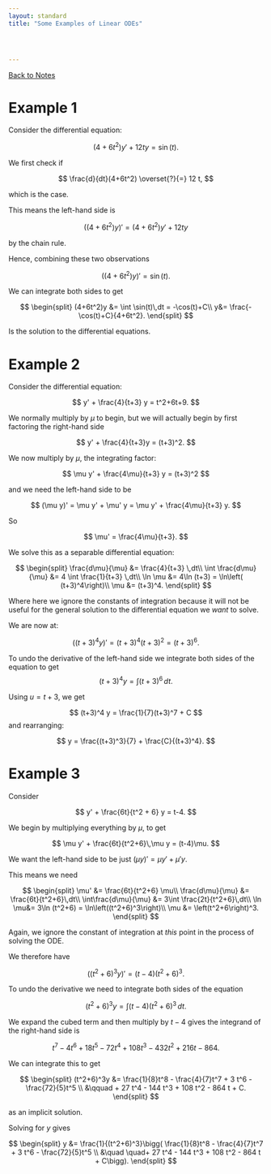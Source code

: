 ```yaml
---
layout: standard
title: "Some Examples of Linear ODEs"




---
```


[Back to Notes](/../index.md)

# Example 1

Consider the differential equation:


$$
(4+6t^2) y' + 12 t y = \sin(t).
$$


We first check if


$$
\frac{d}{dt}(4+6t^2)  \overset{?}{=} 12 t,
$$


which is the case. 



This means the left-hand side is


$$
\left( (4+6t^2) y\right)' = (4+6t^2)y' + 12ty
$$


by the chain rule. 



Hence, combining these two observations


$$
\left( (4+6t^2)y\right)' = \sin(t).
$$


We can integrate both sides to get


$$
\begin{split}
(4+6t^2)y &= \int \sin(t)\,dt = -\cos(t)+C\\
y&= \frac{-\cos(t)+C}{4+6t^2}.
\end{split}
$$


Is the solution to the differential equations.



# Example 2



Consider the differential equation:


$$
y' + \frac{4}{t+3} y = t^2+6t+9.
$$


We normally multiply by $\mu$ to begin, but we will actually begin by first factoring the right-hand side


$$
y' + \frac{4}{t+3}y = (t+3)^2.
$$


We now multiply by $\mu$, the integrating factor:


$$
\mu y' + \frac{4\mu}{t+3} y = (t+3)^2
$$


and we need the left-hand side to be


$$
(\mu y)' = \mu y' + \mu' y  = \mu y' + \frac{4\mu}{t+3} y.
$$


So 


$$
\mu' = \frac{4\mu}{t+3}.
$$


We solve this as a separable differential equation:


$$
\begin{split}
\frac{d\mu}{\mu} &= \frac{4}{t+3} \,dt\\
\int \frac{d\mu}{\mu} &= 4 \int \frac{1}{t+3} \,dt\\
\ln \mu &= 4\ln (t+3) = \ln\left( (t+3)^4\right)\\
\mu &= (t+3)^4.
\end{split}
$$


Where here we ignore the constants of integration because it will not be useful for the general solution to the differential equation we *want* to solve. 



We are now at:


$$
\left((t+3)^4 y\right)' = (t+3)^4 (t+3)^2 = (t+3)^6.
$$


To undo the derivative of the left-hand side we integrate both sides of the equation to get
$$
(t+3)^4 y = \int(t+3)^6\,dt.
$$


Using $u = t+3$, we get


$$
(t+3)^4 y = \frac{1}{7}(t+3)^7 + C
$$
 and rearranging:


$$
y = \frac{(t+3)^3}{7} + \frac{C}{(t+3)^4}.
$$




# Example 3



Consider


$$
y' + \frac{6t}{t^2 + 6} y = t-4.
$$


We begin by multiplying everything by $\mu$, to get


$$
\mu y' + \frac{6t}{t^2+6}\,\mu y = (t-4)\mu.
$$


We want the left-hand side to be just $(\mu y)' = \mu y'+\mu' y$.



This means we need


$$
\begin{split}
\mu' &= \frac{6t}{t^2+6} \mu\\
\frac{d\mu}{\mu} &= \frac{6t}{t^2+6}\,dt\\
\int\frac{d\mu}{\mu} &= 3\int \frac{2t}{t^2+6}\,dt\\
\ln \mu&= 3\ln (t^2+6) = \ln\left((t^2+6)^3\right)\\
\mu &= \left(t^2+6\right)^3.
\end{split}
$$
 

Again, we ignore the constant of integration at *this* point in the process of solving the ODE.



We therefore have


$$
\left( (t^2+6)^3 y\right)' = (t-4)(t^2+6)^3.
$$


To undo the derivative we need to integrate both sides of the equation


$$
(t^2+6)^3 y = \int (t-4)(t^2+6)^3\,dt.
$$




We expand the cubed term and then multiply by $t-4$ gives the integrand of the right-hand side is


$$
t^7-4t^6+18t^5 -72t^4 +108t^3 -432 t^2+216t - 864.
$$


We can integrate this to get


$$
\begin{split}
(t^2+6)^3y  &= \frac{1}{8}t^8 - \frac{4}{7}t^7 + 3 t^6 - \frac{72}{5}t^5 \\
&\qquad + 27 t^4 - 144 t^3 + 108 t^2 - 864 t + C.
\end{split}
$$


as an implicit solution.



Solving for $y$ gives


$$
\begin{split}
y &= \frac{1}{(t^2+6)^3}\bigg( \frac{1}{8}t^8 - \frac{4}{7}t^7 + 3 t^6 - \frac{72}{5}t^5 \\
&\quad \quad+ 27 t^4 - 144 t^3 + 108 t^2 - 864 t + C\bigg).
\end{split}
$$
